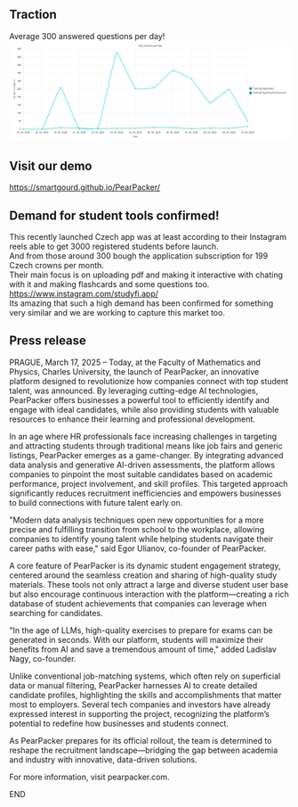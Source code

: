 ## Traction
Average 300 answered questions per day!
![Traction Image](traction.png)

## Visit our demo
https://smartgourd.github.io/PearPacker/

## Demand for student tools confirmed!
This recently launched Czech app was at least according to their Instagram reels able to get 3000 registered students before launch.  
And from those around 300 bough the application subscription for 199 Czech crowns per month.  
Their main focus is on uploading pdf and making it interactive with chating with it and making flashcards and some questions too.  
https://www.instagram.com/studyfi.app/  
Its amazing that such a high demand has been confirmed for something very similar and we are working to capture this market too.  


## Press release

PRAGUE, March 17, 2025 – Today, at the Faculty of Mathematics and Physics, Charles University, the launch of PearPacker, an innovative platform designed to revolutionize how companies connect with top student talent, was announced. By leveraging cutting-edge AI technologies, PearPacker offers businesses a powerful tool to efficiently identify and engage with ideal candidates, while also providing students with valuable resources to enhance their learning and professional development.

In an age where HR professionals face increasing challenges in targeting and attracting students through traditional means like job fairs and generic listings, PearPacker emerges as a game-changer. By integrating advanced data analysis and generative AI-driven assessments, the platform allows companies to pinpoint the most suitable candidates based on academic performance, project involvement, and skill profiles. This targeted approach significantly reduces recruitment inefficiencies and empowers businesses to build connections with future talent early on.

"Modern data analysis techniques open new opportunities for a more precise and fulfilling transition from school to the workplace, allowing companies to identify young talent while helping students navigate their career paths with ease," said Egor Ulianov, co-founder of PearPacker.

A core feature of PearPacker is its dynamic student engagement strategy, centered around the seamless creation and sharing of high-quality study materials. These tools not only attract a large and diverse student user base but also encourage continuous interaction with the platform—creating a rich database of student achievements that companies can leverage when searching for candidates.

"In the age of LLMs, high-quality exercises to prepare for exams can be generated in seconds. With our platform, students will maximize their benefits from AI and save a tremendous amount of time," added Ladislav Nagy, co-founder.

Unlike conventional job-matching systems, which often rely on superficial data or manual filtering, PearPacker harnesses AI to create detailed candidate profiles, highlighting the skills and accomplishments that matter most to employers. Several tech companies and investors have already expressed interest in supporting the project, recognizing the platform’s potential to redefine how businesses and students connect.

As PearPacker prepares for its official rollout, the team is determined to reshape the recruitment landscape—bridging the gap between academia and industry with innovative, data-driven solutions.

For more information, visit pearpacker.com.

END
